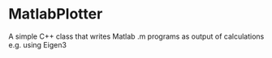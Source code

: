 # MatlabPlotter
A simple C++ class that writes Matlab .m programs as output of calculations e.g. using Eigen3
